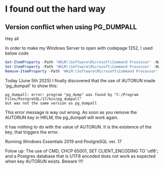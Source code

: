# I found out the hard way #

## Version conflict when using PG_DUMPALL
Hey all

In order to make my Windows Server to open with codepage 1252, I used below code
``` PowerShell
Get-ItemProperty -Path 'HKLM:\Software\Microsoft\Command Processor' -Name "Autorun" 
Set-ItemProperty -Path 'HKLM:\Software\Microsoft\Command Processor' -Name "Autorun" -Value "CHCP 1252"
Remove-ItemProperty -Path 'HKLM:\Software\Microsoft\Command Processor' -Name "Autorun" 
```
Today (June 5th 2025) I finally discovered that the use of AUTORUN made 'pg_dumpall' to show this:
``` CMD
pg_dumpall: error: program "pg_dump" was found by "C:/Program Files/PostgreSQL/17/bin/pg_dumpall"
but was not the same version as pg_dumpall
```
This error message is way out wrong. As soon as you remove the AUTORUN key in HKLM, the pg_dumpall will work again.

It has nothing to do with the value of AUTORUN. It is the existence of the key, that triggers the error.

Running Windows Essentials 2019 and PostgreSQL ver. 17

Folow up: The use of CMD, CHCP 65001, SET CLIENT_ENCODING TO 'utf8'; and a Postgres database that is UTF8 encoded does not work as expected when key AUTORUN exists. Beware !!!!
